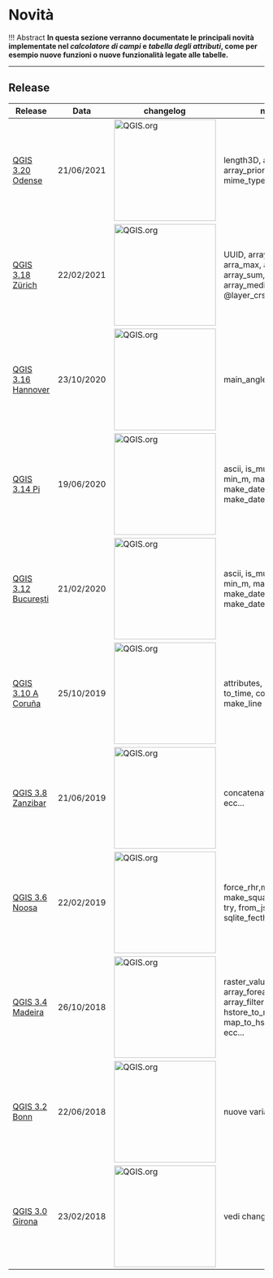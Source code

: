 # Novità

!!! Abstract
    **In questa sezione verranno documentate le principali novità implementate nel _calcolatore di campi_ e _tabella degli attributi_, come per esempio nuove funzioni o nuove funzionalità legate alle tabelle.**

---

## Release

Release        | Data | changelog | nuove funzioni
---------------|------|-----------|---------------
[QGIS 3.20 Odense](novita_320.md)  |21/06/2021 | <a href="https://www.qgis.org/it/site/forusers/visualchangelog320/index.html" target="_blank"><img src="../img/splashscreen/splash_3_20.png" alt="QGIS.org"  width="200" class="immagonobox" title="Changelog"></a> | length3D, array_count, array_priorize, array_replace, mime_type
[QGIS 3.18 Zürich](novita_318.md)  |22/02/2021 | <a href="https://www.qgis.org/it/site/forusers/visualchangelog318/index.html" target="_blank"><img src="../img/splashscreen/splash_3_18.png" alt="QGIS.org"  width="200" class="immagonobox" title="Changelog"></a> | UUID, array_get, array_min, arra_max, array_majority, array_sum, array_mean, array_median, map_credits, @layer_crs
[QGIS 3.16 Hannover](novita_316.md)  |23/10/2020 | <a href="https://www.qgis.org/it/site/forusers/visualchangelog316/index.html" target="_blank"><img src="../img/splashscreen/splash_3_16.png" alt="QGIS.org"  width="200" class="immagonobox" title="Changelog"></a> | main_angle, to_decimal, overlay_*
[QGIS 3.14 Pi](novita_314.md)  |19/06/2020 | <a href="https://www.qgis.org/it/site/forusers/visualchangelog314/index.html" target="_blank"><img src="../img/splashscreen/splash_3_14.png" alt="QGIS.org"  width="200" class="immagonobox" title="Changelog"></a> |ascii, is_multipart, min_z, maax_z, min_m, max_m, close_line, make_date, make_time, make_datetime, make_interval
[QGIS 3.12 București](novita_312.md)  |21/02/2020 | <a href="https://www.qgis.org/it/site/forusers/visualchangelog312/index.html" target="_blank"><img src="../img/splashscreen/splash_3_12.png" alt="QGIS.org"  width="200" class="immagonobox" title="Changelog"></a> |ascii, is_multipart, min_z, maax_z, min_m, max_m, close_line, make_date, make_time, make_datetime, make_interval
[QGIS 3.10 A Coruña](novita_310.md)  |25/10/2019 | <a href="https://www.qgis.org/it/site/forusers/visualchangelog310/index.html" target="_blank"><img src="../img/splashscreen/splash_3_10.png" alt="QGIS.org"  width="200" class="immagonobox" title="Changelog"></a> | attributes, to_date, to_datetime, to_time, collect_geometries, make_line
[QGIS 3.8 Zanzibar](novita_38.md)  |21/06/2019 | <a href="https://www.qgis.org/it/site/forusers/visualchangelog38/index.html" target="_blank"><img src="../img/splashscreen/splash_3_8_0.png" alt="QGIS.org"  width="200" class="immagonobox" title="Changelog"></a> | concatenate_unique, array_all, ecc...
[QGIS 3.6 Noosa](novita_36.md)  |22/02/2019 | <a href="https://www.qgis.org/it/site/forusers/visualchangelog36/index.html" target="_blank"><img src="../img/splashscreen/splash_3_6_0.png" alt="QGIS.org"  width="200" class="immagonobox" title="Changelog"></a> | force_rhr,make_rectangle_3points, make_square, decode_uri, nullif, try, from_jsom, to_json, sqlite_fecth_and_increment ecc...
[QGIS 3.4 Madeira](novita_34.md)  |26/10/2018 | <a href="https://www.qgis.org/it/site/forusers/visualchangelog34/index.html" target="_blank"><img src="../img/splashscreen/splash_3_4_0.png" alt="QGIS.org"  width="200" class="immagonobox" title="Changelog"></a> |  raster_value(), line_substring, array_foreach, generate_series, array_filter, to_dm, to_dms, hstore_to_map, json_to_map, map_to_hstore, map_to_json, ecc...
[QGIS 3.2 Bonn](novita_32.md)  |22/06/2018 | <a href="https://www.qgis.org/it/site/forusers/visualchangelog32/index.html" target="_blank"><img src="../img/splashscreen/splash_3_2_0.png" alt="QGIS.org"  width="200" class="immagonobox" title="Changelog"></a> | nuove variabili, ecc...
[QGIS 3.0 Girona](novita_30.md)  |23/02/2018 | <a href="https://www.qgis.org/it/site/forusers/visualchangelog30/index.html" target="_blank"><img src="../img/splashscreen/splash_3_0_0.png" alt="QGIS.org"  width="200" class="immagonobox" title="Changelog"></a> | vedi changelog

